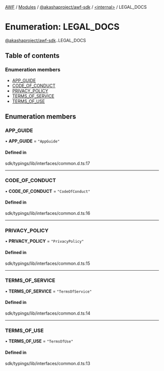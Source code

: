 [AWF](../README.md) / [Modules](../modules.md) / [@akashaproject/awf-sdk](../modules/akashaproject_awf_sdk.md) / [<internal\>](../modules/akashaproject_awf_sdk._internal_.md) / LEGAL\_DOCS

# Enumeration: LEGAL\_DOCS

[@akashaproject/awf-sdk](../modules/akashaproject_awf_sdk.md).[<internal>](../modules/akashaproject_awf_sdk._internal_.md).LEGAL_DOCS

## Table of contents

### Enumeration members

- [APP\_GUIDE](akashaproject_awf_sdk._internal_.LEGAL_DOCS.md#app_guide)
- [CODE\_OF\_CONDUCT](akashaproject_awf_sdk._internal_.LEGAL_DOCS.md#code_of_conduct)
- [PRIVACY\_POLICY](akashaproject_awf_sdk._internal_.LEGAL_DOCS.md#privacy_policy)
- [TERMS\_OF\_SERVICE](akashaproject_awf_sdk._internal_.LEGAL_DOCS.md#terms_of_service)
- [TERMS\_OF\_USE](akashaproject_awf_sdk._internal_.LEGAL_DOCS.md#terms_of_use)

## Enumeration members

### APP\_GUIDE

• **APP\_GUIDE** = `"AppGuide"`

#### Defined in

sdk/typings/lib/interfaces/common.d.ts:17

___

### CODE\_OF\_CONDUCT

• **CODE\_OF\_CONDUCT** = `"CodeOfConduct"`

#### Defined in

sdk/typings/lib/interfaces/common.d.ts:16

___

### PRIVACY\_POLICY

• **PRIVACY\_POLICY** = `"PrivacyPolicy"`

#### Defined in

sdk/typings/lib/interfaces/common.d.ts:15

___

### TERMS\_OF\_SERVICE

• **TERMS\_OF\_SERVICE** = `"TermsOfService"`

#### Defined in

sdk/typings/lib/interfaces/common.d.ts:14

___

### TERMS\_OF\_USE

• **TERMS\_OF\_USE** = `"TermsOfUse"`

#### Defined in

sdk/typings/lib/interfaces/common.d.ts:13
